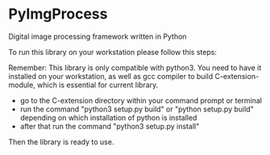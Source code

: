 # PyImgProcess
Digital image processing framework written in Python

To run this library on your workstation please follow this steps:

Remember: This library is only compatible with python3. You need to have it installed on your workstation, as well as gcc compiler to build C-extension-module, which is essential for current library.
- go to the C-extension directory within your command prompt or terminal
- run the command "python3 setup.py build" or "python setup.py build" depending on which installation of python is installed
- after that run the command "python3 setup.py install"

Then the library is ready to use.
